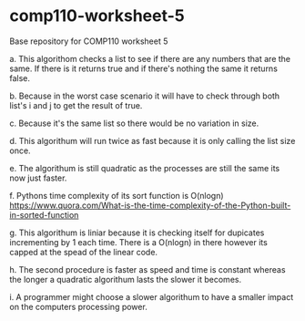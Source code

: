 # comp110-worksheet-5
Base repository for COMP110 worksheet 5

a.	This algorithom checks a list to see if there are any numbers that are the same. If there is it returns true and if there's nothing the same it returns false.

b.	Because in the worst case scenario it will have to check through both list's i and j to get the result of true.

c.	Because it's the same list so there would be no variation in size.

d.	This algorithum will run twice as fast because it is only calling the list size once.

e.	The algorithum is still quadratic as the processes are still the same its now just faster.

f.	Pythons time complexity of its sort function is O(nlogn) https://www.quora.com/What-is-the-time-complexity-of-the-Python-built-in-sorted-function

g.	This algorithum is liniar because it is checking itself for dupicates incrementing by 1 each time. There is a O(nlogn) in there however its capped at the spead of the linear code.

h.	The second procedure is faster as speed and time is constant whereas the longer a quadratic algorithum lasts the slower it becomes.

i.	A programmer might choose a slower algorithum to have a smaller impact on the computers processing power.